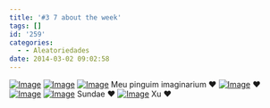 ```yaml
---
title: '#3 7 about the week'
tags: []
id: '259'
categories:
  - - Aleatoriedades
date: 2014-03-02 09:02:58
---
```


[![Image](http://162.243.62.160/wp-content/uploads/2014/03/dsc02211.jpg?w=650)](http://162.243.62.160/wp-content/uploads/2014/03/dsc02211.jpg) [![Image](http://162.243.62.160/wp-content/uploads/2014/03/dsc02212.jpg?w=650)](http://162.243.62.160/wp-content/uploads/2014/03/dsc02212.jpg) [![Image](http://162.243.62.160/wp-content/uploads/2014/03/dsc02225.jpg?w=650)](http://162.243.62.160/wp-content/uploads/2014/03/dsc02225.jpg) Meu pinguim imaginarium ♥ [![Image](http://162.243.62.160/wp-content/uploads/2014/03/dsc02217.jpg?w=650)](http://162.243.62.160/wp-content/uploads/2014/03/dsc02217.jpg) ♥ [![Image](http://162.243.62.160/wp-content/uploads/2014/03/dsc02227.jpg?w=650)](http://162.243.62.160/wp-content/uploads/2014/03/dsc02227.jpg) [![Image](http://162.243.62.160/wp-content/uploads/2014/03/dsc02228.jpg?w=650)](http://162.243.62.160/wp-content/uploads/2014/03/dsc02228.jpg) Sundae ♥ [![Image](http://162.243.62.160/wp-content/uploads/2014/03/dsc02244.jpg?w=650)](http://162.243.62.160/wp-content/uploads/2014/03/dsc02244.jpg) Xu ♥